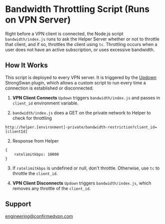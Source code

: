 # Bandwidth Throttling Script (Runs on VPN Server)

Right before a VPN client is connected, the Node.js script `bandwidth/index.js` runs to ask the Helper Server whether or not to throttle that client, and if so, throttles the client using `tc`. Throttling occurs when a user does not have an active subscription, or uses excessive bandwidth.

## How It Works
This script is deployed to every VPN server. It is triggered by the [Updown](https://wiki.strongswan.org/projects/strongswan/wiki/Updown) StrongSwan plugin, which allows a custom script to run every time a connection is established or disconnected.

1) __VPN Client Connects__ `Updown` triggers `bandwidth/index.js` and passes in `client_id` environment variable.

2) `bandwidth/index.js` does a GET on the private network to Helper to check for throttling

`http://helper.[environment]-private/bandwidth-restriction?client_id=[clientId]`

2) Response from Helper

```
{
	ratelimitkbps: 10000
}
```

3) If `ratelimitkbps` is undefined or null, don't throttle. Otherwise, use `tc` to throttle the `client_id`.

4) __VPN Client Disconnects__ `Updown` triggers `bandwidth/index.js`, which removes any throttle of the `client_id`.

## Support

<engineering@confirmedvpn.com>